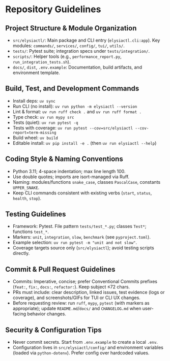 # Repository Guidelines

## Project Structure & Module Organization
- `src/elysiactl/`: Main package and CLI entry (`elysiactl.cli:app`). Key modules: `commands/`, `services/`, `config/`, `tui/`, `utils/`.
- `tests/`: Pytest suite; integration specs under `tests/integration/`.
- `scripts/`: Helper tools (e.g., `performance_report.py`, `run_integration_tests.sh`).
- `docs/`, `dist`, `.env.example`: Documentation, build artifacts, and environment template.

## Build, Test, and Development Commands
- Install deps: `uv sync`
- Run CLI (no install): `uv run python -m elysiactl --version`
- Lint & format: `uv run ruff check .` and `uv run ruff format .`
- Type check: `uv run mypy src`
- Tests (quiet): `uv run pytest -q`
- Tests with coverage: `uv run pytest --cov=src/elysiactl --cov-report=term-missing`
- Build wheel: `uv build`
- Editable install: `uv pip install -e .` (then `uv run elysiactl --help`)

## Coding Style & Naming Conventions
- Python 3.11; 4-space indentation; max line length 100.
- Use double quotes; imports are isort-managed via Ruff.
- Naming: modules/functions `snake_case`, classes `PascalCase`, constants `UPPER_SNAKE`.
- Keep CLI commands consistent with existing verbs (`start`, `status`, `health`, `stop`).

## Testing Guidelines
- Framework: Pytest. File pattern `tests/test_*.py`; classes `Test*`; functions `test_*`.
- Markers: `unit`, `integration`, `slow`, `benchmark` (see `pyproject.toml`).
- Example selection: `uv run pytest -m "unit and not slow"`.
- Coverage targets source only (`src/elysiactl`); avoid testing scripts directly.

## Commit & Pull Request Guidelines
- Commits: Imperative, concise; prefer Conventional Commits prefixes (`feat:`, `fix:`, `docs:`, `refactor:`). Keep subject ≤72 chars.
- PRs must include: clear description, linked issues, test evidence (logs or coverage), and screenshots/GIFs for TUI or CLI UX changes.
- Before requesting review: run `ruff`, `mypy`, `pytest` (with markers as appropriate); update `README.md`/`docs/` and `CHANGELOG.md` when user-facing behavior changes.

## Security & Configuration Tips
- Never commit secrets. Start from `.env.example` to create a local `.env`.
- Configuration lives in `src/elysiactl/config/` and environment variables (loaded via `python-dotenv`). Prefer config over hardcoded values.
